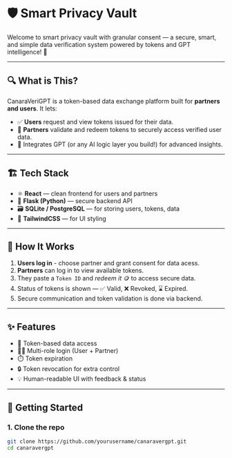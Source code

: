 # 🛡️ Smart Privacy Vault

Welcome to smart privacy vault with granular consent — a secure, smart, and simple data verification system powered by tokens and GPT intelligence! 🚀

---

## 🔍 What is This?

CanaraVeriGPT is a token-based data exchange platform built for **partners and users**. It lets:

- ✅ **Users** request and view tokens issued for their data.
- 🔐 **Partners** validate and redeem tokens to securely access verified user data.
- 🧠 Integrates GPT (or any AI logic layer you build!) for advanced insights.

---

## 🏗️ Tech Stack

- ⚛️ **React** — clean frontend for users and partners
- 🐍 **Flask (Python)** — secure backend API
- 🗃️ **SQLite / PostgreSQL** — for storing users, tokens, data
- 🎨 **TailwindCSS** — for UI styling

---

## 🧪 How It Works

1. **Users log in** - choose partner and grant consent for data acess.
2. **Partners** can log in to view available tokens.
3. They paste a `Token ID` and *redeem it* 🪙 to access secure data.
4. Status of tokens is shown — ✅ Valid, ❌ Revoked, ⌛ Expired.
5. Secure communication and token validation is done via backend.

---

## ✨ Features

- 🧾 Token-based data access
- 🧍‍♂️ Multi-role login (User + Partner)
- ⏱️ Token expiration 
- 🔒 Token revocation for extra control
- 💡 Human-readable UI with feedback & status

---

## 🚀 Getting Started

### 1. Clone the repo

```bash
git clone https://github.com/yourusername/canaravergpt.git
cd canaravergpt

